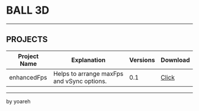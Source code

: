 # BALL 3D

---

## PROJECTS

| Project Name       | Explanation                             | Versions  | Download                  |
|-----------------|--------------------------------------|----------------|----------------------------|
| enhancedFps | Helps to arrange maxFps and vSync options. | 0.1       | [Click](https://raw.githubusercontent.com/yoareh/ball3d/branch/enhancedFps/0.1/0.1.zip) |

---

by yoareh
